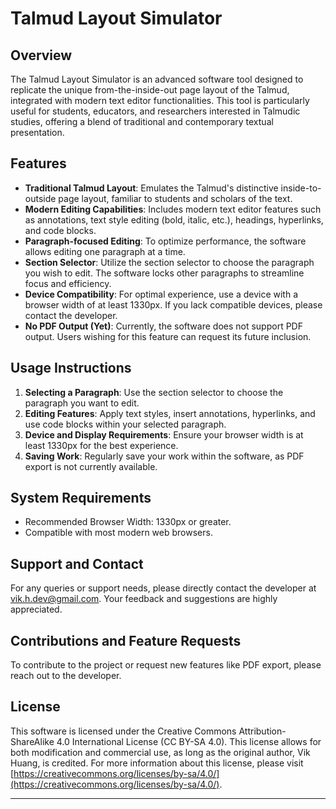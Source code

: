 # Talmud Layout Simulator

## Overview
The Talmud Layout Simulator is an advanced software tool designed to replicate the unique from-the-inside-out page layout of the Talmud, integrated with modern text editor functionalities. This tool is particularly useful for students, educators, and researchers interested in Talmudic studies, offering a blend of traditional and contemporary textual presentation.

## Features
- **Traditional Talmud Layout**: Emulates the Talmud's distinctive inside-to-outside page layout, familiar to students and scholars of the text.
- **Modern Editing Capabilities**: Includes modern text editor features such as annotations, text style editing (bold, italic, etc.), headings, hyperlinks, and code blocks.
- **Paragraph-focused Editing**: To optimize performance, the software allows editing one paragraph at a time.
- **Section Selector**: Utilize the section selector to choose the paragraph you wish to edit. The software locks other paragraphs to streamline focus and efficiency.
- **Device Compatibility**: For optimal experience, use a device with a browser width of at least 1330px. If you lack compatible devices, please contact the developer.
- **No PDF Output (Yet)**: Currently, the software does not support PDF output. Users wishing for this feature can request its future inclusion.

## Usage Instructions
1. **Selecting a Paragraph**: Use the section selector to choose the paragraph you want to edit.
2. **Editing Features**: Apply text styles, insert annotations, hyperlinks, and use code blocks within your selected paragraph.
3. **Device and Display Requirements**: Ensure your browser width is at least 1330px for the best experience.
4. **Saving Work**: Regularly save your work within the software, as PDF export is not currently available.

## System Requirements
- Recommended Browser Width: 1330px or greater.
- Compatible with most modern web browsers.

## Support and Contact
For any queries or support needs, please directly contact the developer at vik.h.dev@gmail.com. Your feedback and suggestions are highly appreciated.

## Contributions and Feature Requests
To contribute to the project or request new features like PDF export, please reach out to the developer.

## License
This software is licensed under the Creative Commons Attribution-ShareAlike 4.0 International License (CC BY-SA 4.0). This license allows for both modification and commercial use, as long as the original author, Vik Huang, is credited. For more information about this license, please visit [https://creativecommons.org/licenses/by-sa/4.0/](https://creativecommons.org/licenses/by-sa/4.0/).


---
